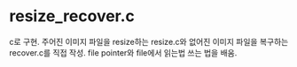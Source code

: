 # resize_recover.c
c로 구현. 주어진 이미지 파일을 resize하는 resize.c와 없어진 이미지 파일을 복구하는 recover.c를 직접 작성. file pointer와 file에서 읽는법 쓰는 법을 배움.
